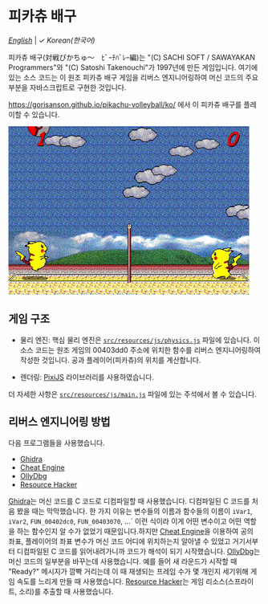 # 피카츄 배구

[_English_](README.md) | _&check;_ _Korean(한국어)_

피카츄 배구(対戦ぴかちゅ～　ﾋﾞｰﾁﾊﾞﾚｰ編)는 "(C) SACHI SOFT / SAWAYAKAN Programmers"와 "(C) Satoshi Takenouchi"가 1997년에 만든 게임입니다. 여기에 있는 소스 코드는 이 원조 피카츄 배구 게임을 리버스 엔지니어링하여 머신 코드의 주요 부분을 자바스크립트로 구현한 것입니다.

https://gorisanson.github.io/pikachu-volleyball/ko/ 에서 이 피카츄 배구를 플레이할 수 있습니다.

![](pikachu_volleyball.gif)

## 게임 구조

- 물리 엔진: 핵심 물리 엔진은 [`src/resources/js/physics.js`](src/resources/js/physics.js) 파일에 있습니다. 이 소스 코드는 원조 게임의 00403dd0 주소에 위치한 함수를 리버스 엔지니어링하여 작성한 것입니다. 공과 플레이어(피카츄)의 위치를 계산합니다.

- 렌더링: [PixiJS](https://github.com/pixijs/pixi.js) 라이브러리를 사용하였습니다.

더 자세한 사항은 [`src/resources/js/main.js`](src/resources/js/main.js) 파일에 있는 주석에서 볼 수 있습니다.

## 리버스 엔지니어링 방법

다음 프로그램들을 사용했습니다.

- [Ghidra](https://ghidra-sre.org/)
- [Cheat Engine](https://www.cheatengine.org/)
- [OllyDbg](http://www.ollydbg.de/)
- [Resource Hacker](http://www.angusj.com/resourcehacker/)

[Ghidra](https://ghidra-sre.org/)는 머신 코드를 C 코드로 디컴파일할 때 사용했습니다. 디컴파일된 C 코드를 처음 봤을 때는 막막했습니다. 한 가지 이유는 변수들의 이름과 함수들의 이름이 `iVar1`, `iVar2`, `FUN_00402dc0`, `FUN_00403070`, ...` 이런 식이라 이게 어떤 변수이고 어떤 역할을 하는 함수인지 알 수가 없었기 때문입니다.하지만 [Cheat Engine](https://www.cheatengine.org/)을 이용하여 공의 좌표, 플레이어의 좌표 변수가 머신 코드 어디에 위치하는지 알아낼 수 있었고 거기서부터 디컴파일된 C 코드를 읽어내려가니까 코드가 해석이 되기 시작했습니다. [OllyDbg](http://www.ollydbg.de/)는 머신 코드의 일부분을 바꾸는데 사용했습니다. 예를 들어 새 라운드가 시작할 때 "Ready?" 메시지가 깜빡 거리는데 이 때 재생되는 프레임 수가 몇 개인지 세기위해 게임 속도를 느리게 만들 때 사용했습니다. [Resource Hacker](http://www.angusj.com/resourcehacker/)는 게임 리소스(스프라이트, 소리)를 추출할 때 사용했습니다.
